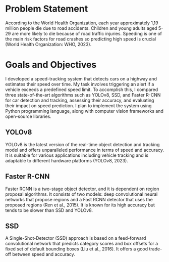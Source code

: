 # Problem Statement
According to the World Health Organization, each year approximately 1,19 million people die due to road accidents. Children and young adults aged 5-29 are more likely to die because of road traffic injuries. Speeding is one of the main risk factors for road crashes so predicting high speed is crucial (World Health Organization: WHO, 2023). 

# Goals and Objectives
I developed a speed-tracking system that detects cars on a highway and estimates their speed over time. My task involves triggering an alert if a vehicle exceeds a predefined speed limit. To accomplish this, I compared three state-of-the-art algorithms such as YOLOv8, SSD, and Faster R-CNN for car detection and tracking, assessing their accuracy, and evaluating their impact on speed prediction. I plan to implement the system using Python programming language, along with computer vision frameworks and open-source libraries. 

## YOLOv8
YOLOv8 is the latest version of the real-time object detection and tracking model and offers unparalleled performance in terms of speed and accuracy. It is suitable for various applications including vehicle tracking and is adaptable to different hardware platforms (YOLOv8, 2023).

## Faster R-CNN
Faster RCNN is a two-stage object detector, and it is dependent on region proposal algorithms. It consists of two models: deep convolutional neural networks that propose regions and a Fast RCNN detector that uses the proposed regions (Ren et al., 2015). It is known for its high accuracy but tends to be slower than SSD and YOLOv8.

## SSD
A Single-Shot-Detector (SSD) approach is based on a feed-forward convolutional network that predicts category scores and box offsets for a fixed set of default bounding boxes (Liu et al., 2016). It offers a good trade-off between speed and accuracy. 
